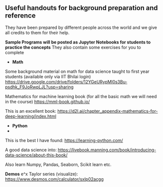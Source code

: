 __Useful handouts for background preparation and reference__
------------------------------
They have been prepared by different people across the world and we give all credits to them for their help.

__Sample Programs will be posted as Jupyter Notebooks for students to practice the concepts__
They also contain some exercises for you to complete 






* __Math__

Some background material on math for data science taught to first year students (available only via IIT Bhilai login) 
https://drive.google.com/drive/folders/12YGeURypMl0s3Bu-psdhk_F9JoRwpLJL?usp=sharing

Mathematics for machine learning book (for all the basic math we will need in the course)
https://mml-book.github.io/

This is an excellent book:
https://d2l.ai/chapter_appendix-mathematics-for-deep-learning/index.html


* __Python__
* 
This is the best I have found:
https://learning-python.com/

A good data science into:
https://livebook.manning.com/book/introducing-data-science/about-this-book/


Also learn Numpy, Pandas, Seaborn, Scikit learn etc.






__Demos__
e^x Taylor series (visualize): https://www.desmos.com/calculator/sxlp02acgg





